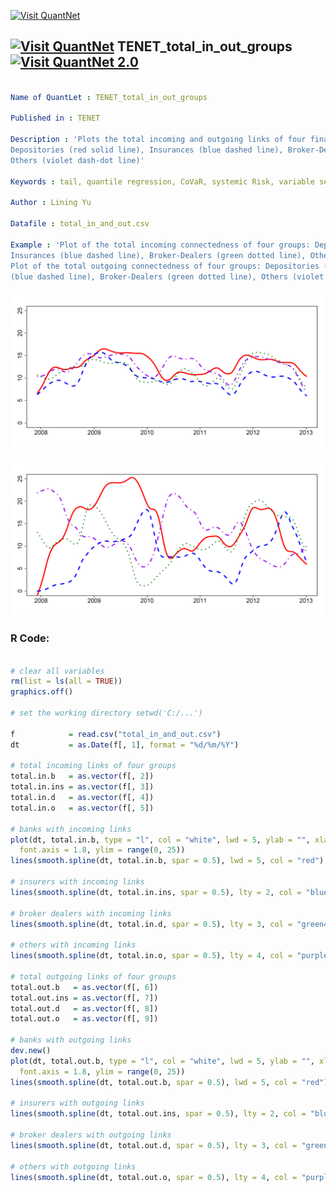 
[<img src="https://github.com/QuantLet/Styleguide-and-FAQ/blob/master/pictures/banner.png" width="888" alt="Visit QuantNet">](http://quantlet.de/)

## [<img src="https://github.com/QuantLet/Styleguide-and-FAQ/blob/master/pictures/qloqo.png" alt="Visit QuantNet">](http://quantlet.de/) **TENET_total_in_out_groups** [<img src="https://github.com/QuantLet/Styleguide-and-FAQ/blob/master/pictures/QN2.png" width="60" alt="Visit QuantNet 2.0">](http://quantlet.de/)

```yaml

Name of QuantLet : TENET_total_in_out_groups

Published in : TENET

Description : 'Plots the total incoming and outgoing links of four financial industry groups:
Depositories (red solid line), Insurances (blue dashed line), Broker-Dealers (green dotted line),
Others (violet dash-dot line)'

Keywords : tail, quantile regression, CoVaR, systemic Risk, variable selection, dimension reduction

Author : Lining Yu

Datafile : total_in_and_out.csv

Example : 'Plot of the total incoming connectedness of four groups: Depositories (red solid line),
Insurances (blue dashed line), Broker-Dealers (green dotted line), Others (violet dash-dot line),
Plot of the total outgoing connectedness of four groups: Depositories (red solid line), Insurances
(blue dashed line), Broker-Dealers (green dotted line), Others (violet dash-dot line)'

```

![Picture1](total_in_groups.png)

![Picture2](total_out_groups.png)


### R Code:
```r

# clear all variables
rm(list = ls(all = TRUE))
graphics.off()

# set the working directory setwd('C:/...')

f            = read.csv("total_in_and_out.csv")
dt           = as.Date(f[, 1], format = "%d/%m/%Y")

# total incoming links of four groups
total.in.b   = as.vector(f[, 2])
total.in.ins = as.vector(f[, 3])
total.in.d   = as.vector(f[, 4])
total.in.o   = as.vector(f[, 5])

# banks with incoming links
plot(dt, total.in.b, type = "l", col = "white", lwd = 5, ylab = "", xlab = "", cex.axis = 1.8, 
  font.axis = 1.8, ylim = range(0, 25))
lines(smooth.spline(dt, total.in.b, spar = 0.5), lwd = 5, col = "red")

# insurers with incoming links
lines(smooth.spline(dt, total.in.ins, spar = 0.5), lty = 2, col = "blue", lwd = 5)

# broker dealers with incoming links
lines(smooth.spline(dt, total.in.d, spar = 0.5), lty = 3, col = "green4", lwd = 5)

# others with incoming links
lines(smooth.spline(dt, total.in.o, spar = 0.5), lty = 4, col = "purple", lwd = 5)

# total outgoing links of four groups
total.out.b   = as.vector(f[, 6])
total.out.ins = as.vector(f[, 7])
total.out.d   = as.vector(f[, 8])
total.out.o   = as.vector(f[, 9])

# banks with outgoing links
dev.new()
plot(dt, total.out.b, type = "l", col = "white", lwd = 5, ylab = "", xlab = "", cex.axis = 1.8, 
  font.axis = 1.8, ylim = range(0, 25))
lines(smooth.spline(dt, total.out.b, spar = 0.5), lwd = 5, col = "red")

# insurers with outgoing links
lines(smooth.spline(dt, total.out.ins, spar = 0.5), lty = 2, col = "blue", lwd = 5)

# broker dealers with outgoing links
lines(smooth.spline(dt, total.out.d, spar = 0.5), lty = 3, col = "green4", lwd = 5)

# others with outgoing links
lines(smooth.spline(dt, total.out.o, spar = 0.5), lty = 4, col = "purple", lwd = 5) 

```
